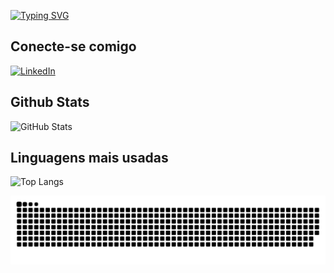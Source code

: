 [![Typing SVG](https://readme-typing-svg.herokuapp.com?font=&weight=600&pause=1000&color=F72F13&width=435&lines=Ol%C3%A1%2C+bem+vindo+ao+meu+github+S2)](https://git.io/typing-svg)




## Conecte-se comigo
[![LinkedIn](https://img.shields.io/badge/LinkedIn-000?style=for-the-badge&logo=linkedin&logoColor=0E76A8)](https://www.linkedin.com/in/giovanni-santos-025425267/)


## Github Stats
![GitHub Stats](https://github-readme-stats.vercel.app/api?username=Gimedeiros-77&&theme=codeSTACKr&show_icons=true)




## Linguagens mais usadas
![Top Langs](https://github-readme-stats-git-masterrstaa-rickstaa.vercel.app/api/top-langs/?username=Gimedeiros-77&theme=codeSTACKr&show_icons=true)

![Snake animation](https://raw.githubusercontent.com/Gimedeiros-77/Gimedeiros-77/output/github-contribution-grid-snake-g.svg)
